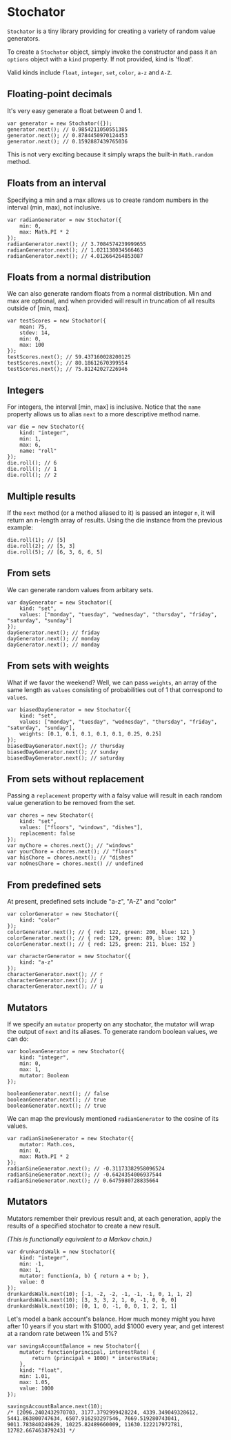 # Stochator

`Stochator` is a tiny library providing for creating a variety of random value generators.

To create a `Stochator` object, simply invoke the constructor and pass it an `options` object with a `kind` property. If not provided, kind is 'float'.

Valid kinds include `float`, `integer`, `set`, `color`, `a-z` and `A-Z`.

## Floating-point decimals
It's very easy generate a float between 0 and 1.

	var generator = new Stochator({});
	generator.next(); // 0.9854211050551385
	generator.next(); // 0.8784450970124453
	generator.next(); // 0.1592887439765036

This is not very exciting because it simply wraps the built-in `Math.random` method.


## Floats from an interval
Specifying a min and a max allows us to create random numbers in the interval (min, max), not inclusive.

	var radianGenerator = new Stochator({
		min: 0,
		max: Math.PI * 2
	});
	radianGenerator.next(); // 3.7084574239999655
	radianGenerator.next(); // 1.021138034566463
	radianGenerator.next(); // 4.012664264853087


## Floats from a normal distribution
We can also generate random floats from a normal distribution. Min and max are optional, and when provided will result in truncation of all results outside of [min, max].

	var testScores = new Stochator({
		mean: 75,
		stdev: 14,
		min: 0,
		max: 100
	});
	testScores.next(); // 59.437160028200125
	testScores.next(); // 80.18612670399554
	testScores.next(); // 75.81242027226946

## Integers
For integers, the interval [min, max] is inclusive. Notice that the `name` property allows us to alias `next` to a more descriptive method name.

	var die = new Stochator({
		kind: "integer",
		min: 1,
		max: 6,
		name: "roll"
	});
	die.roll(); // 6
	die.roll(); // 1
	die.roll(); // 2


## Multiple results
If the `next` method (or a method aliased to it) is passed an integer `n`, it will return an n-length array of results. Using the die instance from the previous example:

	die.roll(1); // [5]
	die.roll(2); // [5, 3]
	die.roll(5); // [6, 3, 6, 6, 5]



## From sets
We can generate random values from arbitary sets.

	var dayGenerator = new Stochator({
		kind: "set",
		values: ["monday", "tuesday", "wednesday", "thursday", "friday", "saturday", "sunday"]
	});
	dayGenerator.next(); // friday
	dayGenerator.next(); // monday 
	dayGenerator.next(); // monday
	
## From sets with weights
What if we favor the weekend? Well, we can pass `weights`, an array of the same length as `values` consisting of probabilities out of 1 that correspond to `values`.

	var biasedDayGenerator = new Stochator({
		kind: "set",
		values: ["monday", "tuesday", "wednesday", "thursday", "friday", "saturday", "sunday"],
		weights: [0.1, 0.1, 0.1, 0.1, 0.1, 0.25, 0.25]
	});
	biasedDayGenerator.next(); // thursday
	biasedDayGenerator.next(); // sunday 
	biasedDayGenerator.next(); // saturday

## From sets without replacement
Passing a `replacement` property with a falsy value will result in each random value generation to be removed from the set.

	var chores = new Stochator({
		kind: "set",
		values: ["floors", "windows", "dishes"],
		replacement: false
	});
	var myChore = chores.next(); // "windows"
	var yourChore = chores.next(); // "floors"
	var hisChore = chores.next(); // "dishes"
	var noOnesChore = chores.next() // undefined

## From predefined sets
At present, predefined sets include "a-z", "A-Z" and "color"

	var colorGenerator = new Stochator({
		kind: "color"
	});
	colorGenerator.next(); // { red: 122, green: 200, blue: 121 }
	colorGenerator.next(); // { red: 129, green: 89, blue: 192 }
	colorGenerator.next(); // { red: 125, green: 211, blue: 152 }

	var characterGenerator = new Stochator({
		kind: "a-z"
	});
	characterGenerator.next(); // r
	characterGenerator.next(); // j
	characterGenerator.next(); // u

## Mutators
If we specify an `mutator` property on any stochator, the mutator will wrap the output of `next` and its aliases. To generate random boolean values, we can do:

	var booleanGenerator = new Stochator({
		kind: "integer",
		min: 0,
		max: 1,
		mutator: Boolean
	});

	booleanGenerator.next(); // false
	booleanGenerator.next(); // true
	booleanGenerator.next(); // true

We can map the previously mentioned `radianGenerator` to the cosine of its values.

	var radianSineGenerator = new Stochator({
		mutator: Math.cos,
		min: 0,
		max: Math.PI * 2
	});
	radianSineGenerator.next(); // -0.31173382958096524
	radianSineGenerator.next(); // -0.6424354006937544
	radianSineGenerator.next(); // 0.6475980728835664

## Mutators
Mutators remember their previous result and, at each generation, apply the results of a specified stochator to create a new result.

 _(This is functionally equivalent to a Markov chain.)_

	var drunkardsWalk = new Stochator({
		kind: "integer",
		min: -1,
		max: 1,
		mutator: function(a, b) { return a + b; },
		value: 0
	});
	drunkardsWalk.next(10); [-1, -2, -2, -1, -1, -1, 0, 1, 1, 2]
	drunkardsWalk.next(10); [3, 3, 3, 2, 1, 0, -1, 0, 0, 0]
	drunkardsWalk.next(10); [0, 1, 0, -1, 0, 0, 1, 2, 1, 1]

Let's model a bank account's balance. How much money might you have after 10 years if you start with $1000, add $1000 every year, and get interest at a random rate between 1% and 5%?

	var savingsAccountBalance = new Stochator({
		mutator: function(principal, interestRate) {
			return (principal + 1000) * interestRate;
		},
		kind: "float",
		min: 1.01,
		max: 1.05,
		value: 1000
	});

	savingsAccountBalance.next(10);
	/* [2096.2402432970703, 3177.3792999428224, 4339.349049328612, 5441.863800747634, 6507.916293297546, 7669.519280743041, 9011.783840249629, 10225.82489660009, 11630.122217972781, 12782.667463879243] */

